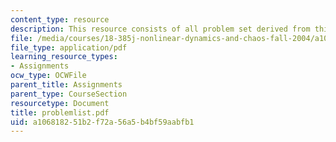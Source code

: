 ```yaml
---
content_type: resource
description: This resource consists of all problem set derived from this master list.
file: /media/courses/18-385j-nonlinear-dynamics-and-chaos-fall-2004/a106818251b2f72a56a5b4bf59aabfb1_problemlist.pdf
file_type: application/pdf
learning_resource_types:
- Assignments
ocw_type: OCWFile
parent_title: Assignments
parent_type: CourseSection
resourcetype: Document
title: problemlist.pdf
uid: a1068182-51b2-f72a-56a5-b4bf59aabfb1
---
```

